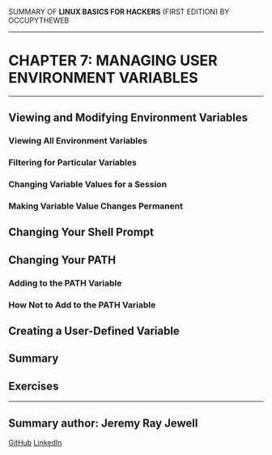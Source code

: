 SUMMARY OF 
**LINUX BASICS FOR HACKERS** 
(FIRST EDITION) BY OCCUPYTHEWEB

---

# CHAPTER 7: MANAGING USER ENVIRONMENT VARIABLES	

---

## Viewing and Modifying Environment Variables

### Viewing All Environment Variables

### Filtering for Particular Variables
	
### Changing Variable Values for a Session

### Making Variable Value Changes Permanent

## Changing Your Shell Prompt

## Changing Your PATH

### Adding to the PATH Variable

### How Not to Add to the PATH Variable

## Creating a User-Defined Variable

## Summary	

## Exercises

---

## Summary author: **Jeremy Ray Jewell**
[GitHub](https://github.com/jeremyrayjewell)
[LinkedIn](https://www.linkedin.com/in/jeremyrayjewell)

